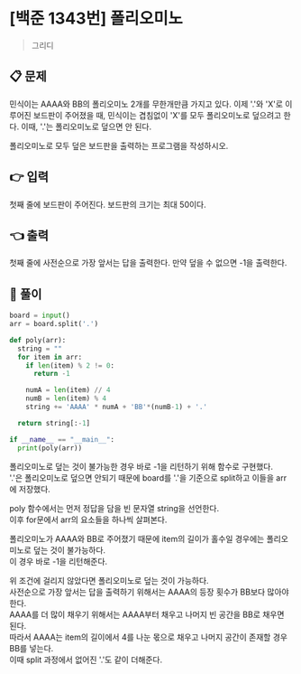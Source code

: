# [백준 1343번] 폴리오미노

> 그리디

## 📋 문제

민식이는 AAAA와 BB의 폴리오미노 2개를 무한개만큼 가지고 있다.
이제 '.'와 'X'로 이루어진 보드판이 주어졌을 때, 민식이는 겹침없이 'X'를 모두 폴리오미노로 덮으려고 한다.
이때, '.'는 폴리오미노로 덮으면 안 된다.

폴리오미노로 모두 덮은 보드판을 출력하는 프로그램을 작성하시오.

## 👉 입력

첫째 줄에 보드판이 주어진다.
보드판의 크기는 최대 50이다.

## 👈 출력

첫째 줄에 사전순으로 가장 앞서는 답을 출력한다.
만약 덮을 수 없으면 -1을 출력한다.

## 📝 풀이

```python
board = input()
arr = board.split('.')

def poly(arr):
  string = ""
  for item in arr:
    if len(item) % 2 != 0:
      return -1

    numA = len(item) // 4
    numB = len(item) % 4
    string += 'AAAA' * numA + 'BB'*(numB-1) + '.'

  return string[:-1]

if __name__ == "__main__":
  print(poly(arr))
```

폴리오미노로 덮는 것이 불가능한 경우 바로 -1을 리턴하기 위해 함수로 구현했다.  
'.'은 폴리오미노로 덮으면 안되기 때문에 board를 '.'을 기준으로 split하고 이들을 arr에 저장했다.

poly 함수에서는 먼저 정답을 담을 빈 문자열 string을 선언한다.  
이후 for문에서 arr의 요소들을 하나씩 살펴본다.

폴리오미노가 AAAA와 BB로 주어졌기 때문에 item의 길이가 홀수일 경우에는 폴리오미노로 덮는 것이 불가능하다.  
이 경우 바로 -1을 리턴해준다.

위 조건에 걸리지 않았다면 폴리오미노로 덮는 것이 가능하다.  
사전순으로 가장 앞서는 답을 출력하기 위해서는 AAAA의 등장 횟수가 BB보다 많아야 한다.  
AAAA를 더 많이 채우기 위해서는 AAAA부터 채우고 나머지 빈 공간을 BB로 채우면 된다.  
따라서 AAAA는 item의 길이에서 4를 나눈 몫으로 채우고 나머지 공간이 존재할 경우 BB를 넣는다.  
이때 split 과정에서 없어진 '.'도 같이 더해준다.
